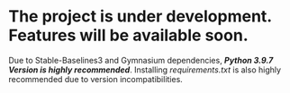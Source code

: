 # The project is under development. Features will be available soon.

Due to Stable-Baselines3 and Gymnasium dependencies, ***Python 3.9.7 Version is highly recommended***. Installing *requirements.txt* is also highly recommended due to version incompatibilities.
